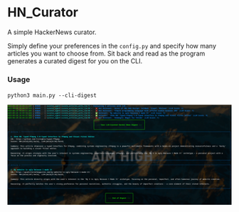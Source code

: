 # HN_Curator

A simple HackerNews curator.

Simply define your preferences in the `config.py` and specify how many articles you want to choose from.
Sit back and read as the program generates a curated digest for you on the CLI.

### Usage
`python3 main.py --cli-digest`

![demo image](https://github.com/sid-008/HN_Curator/blob/main/images/Screenshot%20from%202025-05-29%2018-49-39.png "The app")
